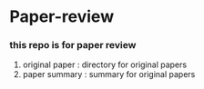 # Paper-review
### this repo is for paper review
1. original paper : directory for original papers
2. paper summary : summary for original papers
